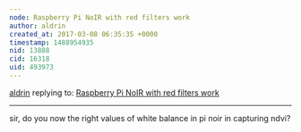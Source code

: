 ```yaml
---
node: Raspberry Pi NoIR with red filters work
author: aldrin
created_at: 2017-03-08 06:35:35 +0000
timestamp: 1488954935
nid: 13888
cid: 16318
uid: 493973
---
```




[aldrin](../profile/aldrin) replying to: [Raspberry Pi NoIR with red filters work](../notes/julianbolanos/01-30-2017/raspberry-pi-noir-with-red-filters-work)

----
sir, do you now the right values of white balance in pi noir in capturing ndvi?